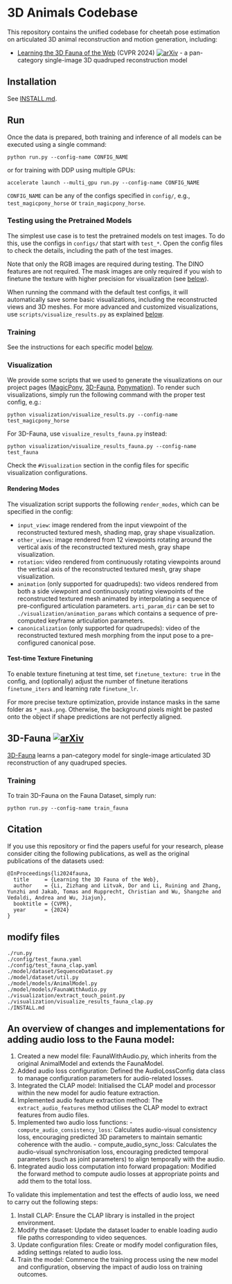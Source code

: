 # 3D Animals Codebase

This repository contains the unified codebase for cheetah pose estimation on articulated 3D animal reconstruction and motion generation, including:

- [Learning the 3D Fauna of the Web](https://kyleleey.github.io/3DFauna/) (CVPR 2024) [![arXiv](https://img.shields.io/badge/arXiv-2401.02400-b31b1b.svg?style=flat-square)](https://arxiv.org/abs/2401.02400) - a pan-category single-image 3D quadruped reconstruction model


## Installation
See [INSTALL.md](./INSTALL.md).


## Run
Once the data is prepared, both training and inference of all models can be executed using a single command:
```shell
python run.py --config-name CONFIG_NAME
```
or for training with DDP using multiple GPUs:
```shell
accelerate launch --multi_gpu run.py --config-name CONFIG_NAME
```
`CONFIG_NAME` can be any of the configs specified in `config/`, e.g., `test_magicpony_horse` or `train_magicpony_horse`.

### Testing using the Pretrained Models
The simplest use case is to test the pretrained models on test images. To do this, use the configs in `configs/` that start with `test_*`. Open the config files to check the details, including the path of the test images.

Note that only the RGB images are required during testing. The DINO features are not required. The mask images are only required if you wish to finetune the texture with higher precision for visualization (see [below](#test-time-texture-finetuning)).

When running the command with the default test configs, it will automatically save some basic visualizations, including the reconstructed views and 3D meshes. For more advanced and customized visualizations, use `scripts/visualize_results.py` as explained [below](#visualization).

### Training
See the instructions for each specific model [below](#training-1).

### Visualization
We provide some scripts that we used to generate the visualizations on our project pages ([MagicPony](https://3dmagicpony.github.io/), [3D-Fauna](https://kyleleey.github.io/3DFauna/), [Ponymation](https://keqiangsun.github.io/projects/ponymation/)). To render such visualizations, simply run the following command with the proper test config, e.g.:
```shell
python visualization/visualize_results.py --config-name test_magicpony_horse
```

For 3D-Fauna, use `visualize_results_fauna.py` instead:
```shell
python visualization/visualize_results_fauna.py --config-name test_fauna
```

Check the `#Visualization` section in the config files for specific visualization configurations.

#### Rendering Modes
The visualization script supports the following `render_modes`, which can be specified in the config:
- `input_view`: image rendered from the input viewpoint of the reconstructed textured mesh, shading map, gray shape visualization.
- `other_views`: image rendered from 12 viewpoints rotating around the vertical axis of the reconstructed textured mesh, gray shape visualization.
- `rotation`: video rendered from continuously rotating viewpoints around the vertical axis of the reconstructed textured mesh, gray shape visualization.
- `animation` (only supported for quadrupeds): two videos rendered from both a side viewpoint and continuously rotating viewpoints of the reconstructed textured mesh animated by interpolating a sequence of pre-configured articulation parameters. `arti_param_dir` can be set to `./visualization/animation_params` which contains a sequence of pre-computed keyframe articulation parameters.
- `canonicalization` (only supported for quadrupeds): video of the reconstructed textured mesh morphing from the input pose to a pre-configured canonical pose.

#### Test-time Texture Finetuning
To enable texture finetuning at test time, set `finetune_texture: true` in the config, and (optionally) adjust the number of finetune iterations `finetune_iters` and learning rate `finetune_lr`.

For more precise texture optimization, provide instance masks in the same folder as `*_mask.png`. Otherwise, the background pixels might be pasted onto the object if shape predictions are not perfectly aligned.


## 3D-Fauna [![arXiv](https://img.shields.io/badge/arXiv-2401.02400-b31b1b.svg?style=flat-square)](https://arxiv.org/abs/2401.02400)
[3D-Fauna](https://kyleleey.github.io/3DFauna/) learns a pan-category model for single-image articulated 3D reconstruction of any quadruped species.

### Training
To train 3D-Fauna on the Fauna Dataset, simply run:
```shell
python run.py --config-name train_fauna
```


## Citation
If you use this repository or find the papers useful for your research, please consider citing the following publications, as well as the original publications of the datasets used:

```
@InProceedings{li2024fauna,
  title     = {Learning the 3D Fauna of the Web},
  author    = {Li, Zizhang and Litvak, Dor and Li, Ruining and Zhang, Yunzhi and Jakab, Tomas and Rupprecht, Christian and Wu, Shangzhe and Vedaldi, Andrea and Wu, Jiajun},
  booktitle = {CVPR},
  year      = {2024}
}
```

## modify files
```
./run.py
./config/test_fauna.yaml
./config/test_fauna_clap.yaml
./model/dataset/SequenceDataset.py
./model/dataset/util.py
./model/models/AnimalModel.py
./model/models/FaunaWithAudio.py
./visualization/extract_touch_point.py
./visualization/visualize_results_fauna_clap.py
./INSTALL.md
```
## An overview of changes and implementations for adding audio loss to the Fauna model:

  1. Created a new model file: FaunaWithAudio.py, which inherits from the original AnimalModel and extends the FaunaModel.
  2. Added audio loss configuration: Defined the AudioLossConfig data class to manage configuration parameters for audio-related losses.
  3. Integrated the CLAP model: Initialised the CLAP model and processor within the new model for audio feature extraction.
  4. Implemented audio feature extraction method: The `extract_audio_features` method utilises the CLAP model to extract features from audio files.
  5. Implemented two audio loss functions:
    - `compute_audio_consistency_loss`: Calculates audio-visual consistency loss, encouraging predicted 3D parameters to maintain semantic coherence with the audio.
    - compute_audio_sync_loss: Calculates the audio-visual synchronisation loss, encouraging predicted temporal parameters (such as joint parameters) to align temporally with the audio.
  6. Integrated audio loss computation into forward propagation: Modified the forward method to compute audio losses at appropriate points and add them to the total loss.

To validate this implementation and test the effects of audio loss, we need to carry out the following steps:

  1. Install CLAP: Ensure the CLAP library is installed in the project environment.
  2. Modify the dataset: Update the dataset loader to enable loading audio file paths corresponding to video sequences.
  3. Update configuration files: Create or modify model configuration files, adding settings related to audio loss.
  4. Train the model: Commence the training process using the new model and configuration, observing the impact of audio loss on training outcomes.
